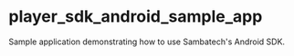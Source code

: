 # player_sdk_android_sample_app
Sample application demonstrating how to use Sambatech's Android SDK.
